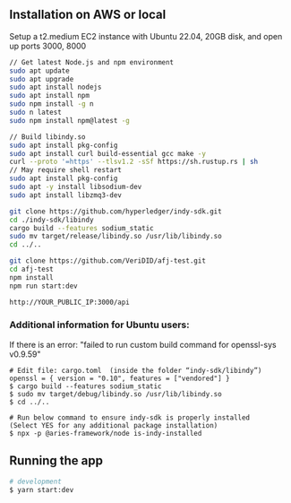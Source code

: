 
## Installation on AWS or local
Setup a t2.medium EC2 instance with Ubuntu 22.04, 20GB disk, and open up ports 3000, 8000

```bash
// Get latest Node.js and npm environment
sudo apt update
sudo apt upgrade
sudo apt install nodejs
sudo apt install npm
sudo npm install -g n
sudo n latest
sudo npm install npm@latest -g
```

```bash
// Build libindy.so
sudo apt install pkg-config
sudo apt install curl build-essential gcc make -y
curl --proto '=https' --tlsv1.2 -sSf https://sh.rustup.rs | sh
// May require shell restart
sudo apt install pkg-config
sudo apt -y install libsodium-dev
sudo apt install libzmq3-dev

git clone https://github.com/hyperledger/indy-sdk.git
cd ./indy-sdk/libindy
cargo build --features sodium_static
sudo mv target/release/libindy.so /usr/lib/libindy.so
cd ../..
```

```bash
git clone https://github.com/VeriDID/afj-test.git
cd afj-test
npm install
npm run start:dev
```
```bash
http://YOUR_PUBLIC_IP:3000/api
```

### Additional information for Ubuntu users: 
If there is an error: "failed to run custom build command for openssl-sys v0.9.59"
```
# Edit file: cargo.toml  (inside the folder “indy-sdk/libindy”)
openssl = { version = "0.10", features = ["vendored"] }
$ cargo build --features sodium_static
$ sudo mv target/debug/libindy.so /usr/lib/libindy.so
$ cd ../..

# Run below command to ensure indy-sdk is properly installed 
(Select YES for any additional package installation)
$ npx -p @aries-framework/node is-indy-installed

```
## Running the app

```bash
# development
$ yarn start:dev
```
